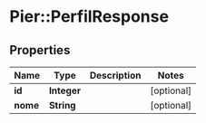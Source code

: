 # Pier::PerfilResponse

## Properties
Name | Type | Description | Notes
------------ | ------------- | ------------- | -------------
**id** | **Integer** |  | [optional] 
**nome** | **String** |  | [optional] 


